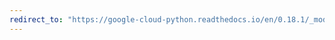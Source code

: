 ```yaml
---
redirect_to: "https://google-cloud-python.readthedocs.io/en/0.18.1/_modules/gcloud/credentials.html"
---
```

